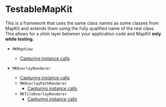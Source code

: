 TestableMapKit
==============

This is a framework that uses the same class names as some classes from MapKit and extends them using the fully qualified name of the real class.  This allows for a *shim* layer between your application code and MapKit **only while testing**.

- `MKMapView`
  - [Capturing instance calls](MKMapViewCalls.md)

- `MKOverlayRenderer`
  - [Capturing instance calls](MKOverlayRenderer.md)
  - `MKOverlayPathRenderer`
    - [Capturing instance calls](MKOverlayPathRenderer.md)
  - `MKTileOverlayRenderer`
    - [Capturing instance calls](MKTileOverlayRenderer.md)
